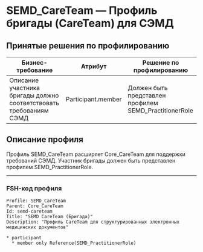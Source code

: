# SEMD_CareTeam — Профиль бригады (CareTeam) для СЭМД

## Принятые решения по профилированию

| Бизнес-требование | Атрибут | Решение по профилированию |
|-------------------|---------|---------------------------|
| Описание участника бригады должно соответствовать требованиям СЭМД | Participant.member | Должен быть представлен профилем SEMD_PractitionerRole |

## Описание профиля

Профиль SEMD_CareTeam расширяет Core_CareTeam для поддержки требований СЭМД. Участник бригады должен быть представлен профилем SEMD_PractitionerRole.

---

### FSH-код профиля

```fsh
Profile: SEMD_CareTeam
Parent: Core_CareTeam
Id: semd-careteam
Title: "SEMD CareTeam (Бригада)"
Description: "Профиль CareTeam для структурированных электронных медицинских документов"

* participant
  * member only Reference(SEMD_PractitionerRole)
``` 